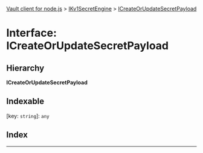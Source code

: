 [Vault client for node.js](../README.md) > [IKv1SecretEngine](../modules/ikv1secretengine.md) > [ICreateOrUpdateSecretPayload](../interfaces/ikv1secretengine.icreateorupdatesecretpayload.md)

# Interface: ICreateOrUpdateSecretPayload

## Hierarchy

**ICreateOrUpdateSecretPayload**

## Indexable

\[key: `string`\]:&nbsp;`any`
## Index

---

